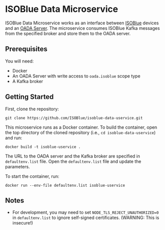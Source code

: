 # ISOBlue Data Microservice

ISOBlue Data Microservice works as an interface between [ISOBlue](https://www.isoblue.org) devices and an [OADA Server](https://github.com/OADA/oada-srvc-docker/).
The microservice consumes ISOBlue Kafka messages from the specified broker and store them to the OADA server.

## Prerequisites

You will need:

* Docker
* An OADA Server with write access to `oada.isoblue` scope type
* A Kafka broker

## Getting Started

First, clone the repository:

``` shell
git clone https://github.com/ISOBlue/isoblue-data-uservice.git
```

This microservice runs as a Docker container. To build the container, open the top directory of the cloned repository (i.e., `cd isoblue-data-uservice`) and run:
``` shell
docker build -t isoblue-uservice .
```

The URL to the OADA server and the Kafka broker are specified in `defaultenv.list` file.
Open the `defaultenv.list` file and update the parameters.

To start the container, run:
``` shell
docker run --env-file defaultenv.list isoblue-uservice
```

## Notes
* For development, you may need to set `NODE_TLS_REJECT_UNAUTHORIZED=0` in `defaultenv.list` to ignore self-signed certificates. (WARNING: This is insecure!)
